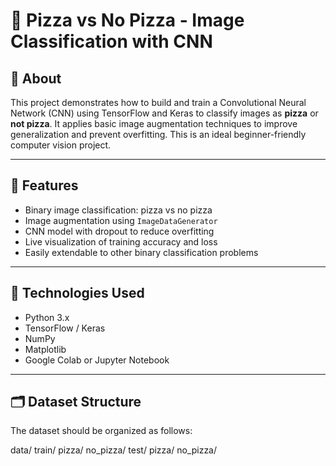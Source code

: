 # 🍕 Pizza vs No Pizza - Image Classification with CNN

## 📌 About

This project demonstrates how to build and train a Convolutional Neural Network (CNN) using TensorFlow and Keras to classify images as **pizza** or **not pizza**. It applies basic image augmentation techniques to improve generalization and prevent overfitting. This is an ideal beginner-friendly computer vision project.

---

## 🚀 Features

- Binary image classification: pizza vs no pizza  
- Image augmentation using `ImageDataGenerator`  
- CNN model with dropout to reduce overfitting  
- Live visualization of training accuracy and loss  
- Easily extendable to other binary classification problems  

---

## 🧰 Technologies Used

- Python 3.x  
- TensorFlow / Keras  
- NumPy  
- Matplotlib  
- Google Colab or Jupyter Notebook  

---

## 🗂️ Dataset Structure

The dataset should be organized as follows:

data/
train/
pizza/
no_pizza/
test/
pizza/
no_pizza/

